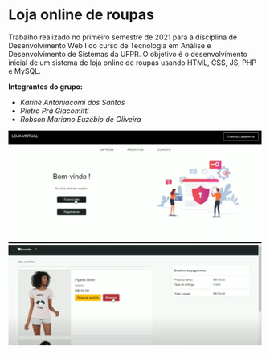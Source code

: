 # Loja online de roupas

Trabalho realizado no primeiro semestre de 2021 para a disciplina de Desenvolvimento Web I do curso de Tecnologia em Análise e Desenvolvimento de Sistemas da UFPR. O objetivo é o desenvolvimento inicial de um sistema de loja online de roupas usando HTML, CSS, JS, PHP e MySQL.

**Integrantes do grupo:**
- _Karine Antoniacomi dos Santos_
- _Pietro Prá Giacomitti_
- _Robson Mariano Euzébio de Oliveira_

![](login-loja.png)
![](carrinho-loja.png)
